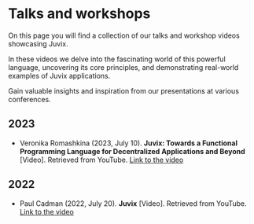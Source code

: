 # Talks and workshops

On this page you will find a collection of our talks and workshop videos showcasing Juvix.

In these videos we delve into the fascinating world of this powerful language,
uncovering its core principles, and demonstrating real-world examples of Juvix
applications.

Gain valuable insights and inspiration from our presentations at various conferences.

## 2023

- Veronika Romashkina (2023, July 10). **Juvix: Towards a Functional Programming Language for Decentralized Applications and Beyond** [Video]. Retrieved from YouTube. [Link to the video](https://youtu.be/YAOFCQTAhUI)

## 2022

- Paul Cadman (2022, July 20). **Juvix** [Video]. Retrieved from YouTube. [Link to the video](https://youtu.be/T8jkl7_BMAY)

